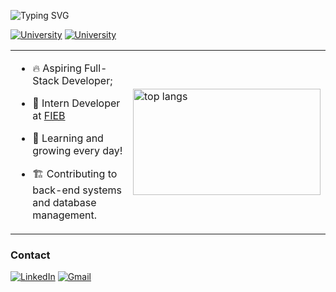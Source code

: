 ![Typing SVG](https://readme-typing-svg.demolab.com?font=Fira+Code&weight=600&size=25&pause=3000&color=ffffff&random=false&width=435&height=40&lines=Hey!+👋+I'm+Elder+Galvão!)

[![University](https://img.shields.io/badge/SENAI-Graduated%20Systems%20Development%20%26%20Technician-blue)](https://www.ucsal.br/)
[![University](https://img.shields.io/badge/UCSAL-Studying%20Systems%20Analysis%20%26%20Development-blueviolet)](https://www.ucsal.br/)


<table>
  <tr>
    <td>

- 🔥 Aspiring Full-Stack Developer;  
- 🔭 Intern Developer at [FIEB](https://www.linkedin.com/company/sistemafieb/posts/?feedView=all)  
- 🦾 Learning and growing every day!  
- 🏗️ Contributing to back-end systems and database management.

    </td>
    <td>
<img width="300" height="170" src="https://github-readme-stats-salesp07.vercel.app/api/top-langs/?username=3lder7&hide=HTML&langs_count=8&layout=compact&theme=react&border_radius=10&size_weight=0.5&count_weight=0.5&exclude_repo=github-readme-stats" alt="top langs" style="object-fit: cover;"/>
    </td>
  </tr>
</table>


### Contact
<p align="left">

[![LinkedIn](https://custom-icon-badges.demolab.com/badge/LinkedIn-0A66C2?logo=linkedin-white&logoColor=fff)](https://www.linkedin.com/in/elder-galv%C3%A3o/)
[![Gmail](https://img.shields.io/badge/-Gmail-D14836?style=flat&logo=gmail&logoColor=white)](mailto:eldergalvao07@gmail.com)
<!--[![Instagram](https://img.shields.io/badge/-Instagram-E4405F?style=flat&logo=instagram&logoColor=white)](https://www.instagram.com/egqr_)-->

</p>
